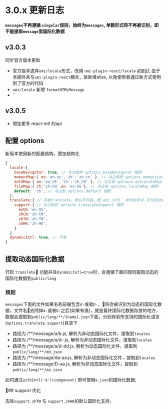 # 3.0.x 更新日志

**`messages`不再遵循 `singular`规则，始终为`messages`, 单数形式将不再被识别，即不能提取`message`里国际化数据**
## v3.0.3
同步官方版本更新 
+  官方版本遗弃`umi/locale`形式，改用 `umi-plugin-react/locale` [#1657](https://github.com/umijs/umi/issues/1675), 由于本插件未与`umi-plugin-react`耦合，故新增alias, 以免使用者通过新方式使用到了官方的代码
+  `umi/locale` 新增 `formatHTMLMessage` 
+  ``

## v3.0.5
+ 增加更多 react-intl 的api

## 配置 options
新版本使用新的配置结构，更加结构化
```javascript
{
  locale:{
    baseNavigator: true, // 与之前的 options.baseNavigator 相同
    momentMap:{ en:'en-nz','zh':'zh-cn' }, // 与之前的 options.momentLocaleMap 相同
    antdMap:{ en:'en_US','zh':'zh_CN' }, // 与之前 options.antLocaleMap 相同
    fileMap:{ zh:'zh-CN',en:'en-US'}, // 与之前 options.localeMap 相同
    default: 'zh', // 与之前 options.default 相同
  },
  translate:{ // 开启translate，默认不开启，即`umi intl` 命令的开关,可为空对象
    support:{ // 与之前的 options.transLateSupport 相同
      enUS:'en-US',
      zhCN:'zh-CN',
      zhTW:'zh-TW',
      zhHK:'zh-HK',
    }
  },
  dynamicIntl: true, // 不变
}
```
## 提取动态国际化数据
开启 `translate` 功能并且`dynamicIntl=true`时，会遵循下面的规则提取动态的国际化数据到`public/lang`

### 规则
`messages`下面的文件如果名称前缀包含`d-`或者`D-`，将会被识别为动态的国际化数据，文件名去除掉`d-`或者`D-`之后(如果有值)，就是最终国际化数据存放的地方，数据会提取到`public/lang/**/{name}.json`下面，分别存到所支持的国际化语言(`options.translate.support`)目录下
+ 路径为 /**/message/a/b.js, 解析为非动态国际化文件，提取到`locales`
+ 路径为 /**/message/a/d-.js, 解析为非动态国际化文件，提取到`locales`
+ 路径为 /**/message/a/d-dd.js, 解析为动态国际化文件，提取到`public/lang/**/dd.json`
+ 路径为 /**/message/da-aa.js, 解析为非动态国际化文件，提取到`locales`
+ 路径为 /**/message/D-aa.js, 解析为非动态国际化文件，提取到`public/lang/**/aa.json`

此时通过`withIntl('a')(component)` 即可使用`a.json`的国际化数据;

## support 优化

去除`support.zhTW` 与 `support.zhHK`的默认国际化支持，

